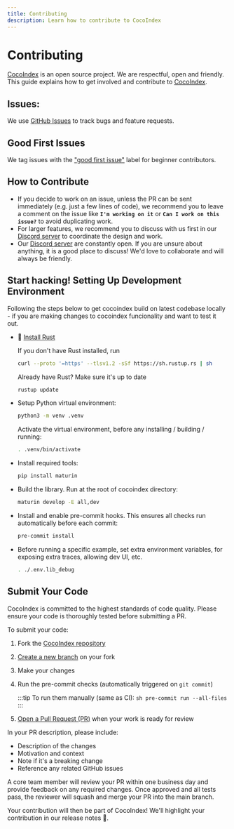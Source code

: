 ```yaml
---
title: Contributing
description: Learn how to contribute to CocoIndex
---
```


# Contributing

[CocoIndex](https://github.com/cocoindex-io/cocoindex) is an open source project. We are respectful, open and friendly. This guide explains how to get involved and contribute to [CocoIndex](https://github.com/cocoindex-io/cocoindex).

## Issues:

We use [GitHub Issues](https://github.com/cocoindex-io/cocoindex/issues) to track bugs and feature requests.

## Good First Issues

We tag issues with the ["good first issue"](https://github.com/cocoindex-io/cocoindex/issues?q=is%3Aissue+is%3Aopen+label%3A%22good+first+issue%22) label for beginner contributors.

## How to Contribute
- If you decide to work on an issue, unless the PR can be sent immediately (e.g. just a few lines of code), we recommend you to leave a comment on the issue like **`I'm working on it`**  or **`Can I work on this issue?`** to avoid duplicating work.
- For larger features, we recommend you to discuss with us first in our [Discord server](https://discord.com/invite/zpA9S2DR7s) to coordinate the design and work.
- Our [Discord server](https://discord.com/invite/zpA9S2DR7s) are constantly open. If you are unsure about anything, it is a good place to discuss! We'd love to collaborate and will always be friendly.

## Start hacking! Setting Up Development Environment
Following the steps below to get cocoindex build on latest codebase locally - if you are making changes to cocoindex funcionality and want to test it out.

-   🦀 [Install Rust](https://rust-lang.org/tools/install)

    If you don't have Rust installed, run
    ```sh
    curl --proto '=https' --tlsv1.2 -sSf https://sh.rustup.rs | sh
    ```
    Already have Rust? Make sure it's up to date
    ```sh
    rustup update
    ```

-   Setup Python virtual environment:
    ```sh
    python3 -m venv .venv
    ```
    Activate the virtual environment, before any installing / building / running:

    ```sh
    . .venv/bin/activate
    ```

-   Install required tools:
    ```sh
    pip install maturin
    ```

-   Build the library. Run at the root of cocoindex directory:
    ```sh
    maturin develop -E all,dev
    ```

-   Install and enable pre-commit hooks. This ensures all checks run automatically before each commit:
    ```sh
    pre-commit install
    ```

-   Before running a specific example, set extra environment variables, for exposing extra traces, allowing dev UI, etc.
    ```sh
    . ./.env.lib_debug
    ```

## Submit Your Code
CocoIndex is committed to the highest standards of code quality. Please ensure your code is thoroughly tested before submitting a PR.

To submit your code:

1. Fork the [CocoIndex repository](https://github.com/cocoindex-io/cocoindex)
2. [Create a new branch](https://docs.github.com/en/desktop/making-changes-in-a-branch/managing-branches-in-github-desktop) on your fork
3. Make your changes
4. Run the pre-commit checks (automatically triggered on `git commit`)

    :::tip
    To run them manually (same as CI):
        ```sh
        pre-commit run --all-files
        ```
    :::

5. [Open a Pull Request (PR)](https://docs.github.com/en/pull-requests/collaborating-with-pull-requests/proposing-changes-to-your-work-with-pull-requests/creating-a-pull-request-from-a-fork) when your work is ready for review

In your PR description, please include:
- Description of the changes
- Motivation and context
- Note if it's a breaking change
- Reference any related GitHub issues

A core team member will review your PR within one business day and provide feedback on any required changes. Once approved and all tests pass, the reviewer will squash and merge your PR into the main branch.

Your contribution will then be part of CocoIndex! We'll highlight your contribution in our release notes 🌴.

